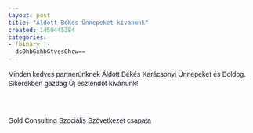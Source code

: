 ```yaml
---
layout: post
title: "Áldott Békés Ünnepeket kívánunk"
created: 1450445384
categories:
- !binary |-
  dsOhbGxhbGtvesOhcw==
---
```

<p style="margin: 0px 0px 6px; color: #141823; font-family: helvetica, arial, sans-serif; font-size: 14px; line-height: 19.32px;">Minden kedves partnerünknek Áldott Békés Karácsonyi Ünnepeket és Boldog, Sikerekben gazdag Új esztendőt kívánunk!</p><p style="margin: 0px 0px 6px; color: #141823; font-family: helvetica, arial, sans-serif; font-size: 14px; line-height: 19.32px;">&nbsp;</p><p style="margin: 0px 0px 6px; color: #141823; font-family: helvetica, arial, sans-serif; font-size: 14px; line-height: 19.32px;">&nbsp;</p><p style="margin: 6px 0px 0px; display: inline; color: #141823; font-family: helvetica, arial, sans-serif; font-size: 14px; line-height: 19.32px;">Gold Consulting Szociális Szövetkezet csapata</p>
